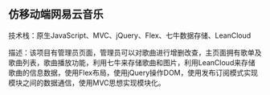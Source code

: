 ## 仿移动端网易云音乐
技术栈：原生JavaScript、MVC、jQuery、Flex、七牛数据存储、LeanCloud  

描述：该项目有管理员页面，管理员可以对歌曲进行增删改查，主页面拥有歌单及歌曲列表，歌曲播放功能，利用七牛来存储歌曲和图片，利用LeanCloud来存储歌曲的信息数据，使用Flex布局，使用jQuery操作DOM，使用发布订阅模式实现模块之间的数据通信，使用MVC思想实现模块化。
